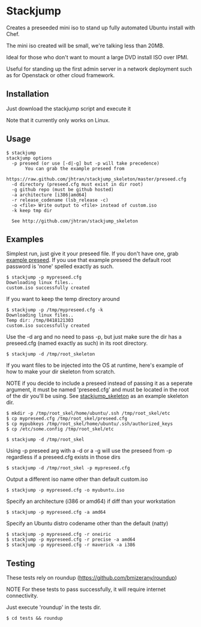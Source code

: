 # Stackjump

Creates a preseeded mini iso to stand up fully automated Ubuntu install with Chef.

The mini iso created will be small, we're talking less than 20MB.

Ideal for those who don't want to mount a large DVD install ISO over IPMI.

Useful for standing up the first admin server in a network deployment such as for Openstack or other cloud framework.

## Installation

Just download the stackjump script and execute it

Note that it currently only works on Linux.

## Usage

	$ stackjump 
	stackjump options
	  -p preseed (or use [-d|-g] but -p will take precedence)
           You can grab the example preseed from
             https://raw.github.com/jhtran/stackjump_skeleton/master/preseed.cfg
	  -d directory (preseed.cfg must exist in dir root)
	  -g github repo (must be github hosted)
	  -a architecture [i386|amd64]
	  -r release_codename (lsb_release -c)
	  -o <file> Write output to <file> instead of custom.iso
	  -k keep tmp dir

	  See http://github.com/jhtran/stackjump_skeleton

## Examples

Simplest run, just give it your preseed file.  If you don't have one, grab [example preseed](https://raw.github.com/jhtran/stackjump_skeleton/master/preseed.cfg).  If you use that example preseed the default root password is 'none' spelled exactly as such.

	$ stackjump -p mypreseed.cfg 
	Downloading linux files..
	custom.iso successfully created

If you want to keep the temp directory around

	$ stackjump -p /tmp/mypreseed.cfg -k
	Downloading linux files..
	Temp dir: /tmp/0418121303
	custom.iso successfully created

Use the -d arg and no need to pass -p, but just make sure the dir has
a preseed.cfg (named exactly as such) in its root directory.

	$ stackjump -d /tmp/root_skeleton

If you want files to be injected into the OS at runtime, here's example of how to make your dir skeleton from scratch.

NOTE if you decide to include a preseed instead of passing it as a 
seperate argument, it must be named 'preseed.cfg' and must be located 
in the root of the dir you'll be using.
See [stackjump_skeleton](http://github.com/jhtran/stackjump_skeleton) as an example skeleton dir.

	$ mkdir -p /tmp/root_skel/home/ubuntu/.ssh /tmp/root_skel/etc
	$ cp mypreseed.cfg /tmp/root_skel/preseed.cfg
	$ cp mypubkeys /tmp/root_skel/home/ubuntu/.ssh/authorized_keys
	$ cp /etc/some.config /tmp/root_skel/etc

	$ stackjump -d /tmp/root_skel

Using -p preseed arg with a -d or a -g will use the preseed from -p 
regardless if a preseed.cfg exists in those dirs

	$ stackjump -d /tmp/root_skel -p mypreseed.cfg

Output a different iso name other than default custom.iso

	$ stackjump -p mypreseed.cfg -o myubuntu.iso

Specify an architecture (i386 or amd64) if diff than your workstation

	$ stackjump -p mypreseed.cfg -a amd64

Specify an Ubuntu distro codename other than the default (natty)

	$ stackjump -p mypreseed.cfg -r oneiric
	$ stackjump -p mypreseed.cfg -r precise -a amd64
	$ stackjump -p mypreseed.cfg -r maverick -a i386

## Testing

These tests rely on roundup (https://github.com/bmizerany/roundup)

NOTE For these tests to pass successfully, it will require internet connectivity.

Just execute 'roundup' in the tests dir.

	$ cd tests && roundup
